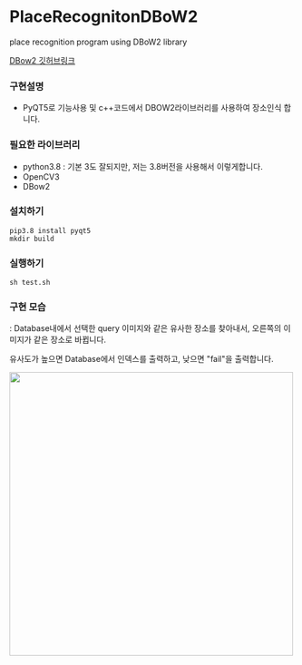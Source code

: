 # PlaceRecognitonDBoW2
place recognition program using DBoW2 library

[DBow2 깃허브링크](https://github.com/dorian3d/DBoW2)
### 구현설명
- PyQT5로 기능사용 및 c++코드에서 DBOW2라이브러리를 사용하여 장소인식 합니다.

### 필요한 라이브러리
- python3.8 : 기본 3도 잘되지만, 저는 3.8버전을 사용해서 이렇게합니다.
- OpenCV3
- DBow2
  
### 설치하기 

```
pip3.8 install pyqt5
mkdir build
```

### 실행하기
```
sh test.sh
```

### 구현 모습

: Database내에서 선택한 query 이미지와 같은 유사한 장소를 찾아내서, 오른쪽의 이미지가 같은 장소로 바뀝니다. 

유사도가 높으면 Database에서 인덱스를 출력하고, 낮으면 "fail"을 출력합니다.

<img src="./images/PR_video.gif"  width="500"/>
